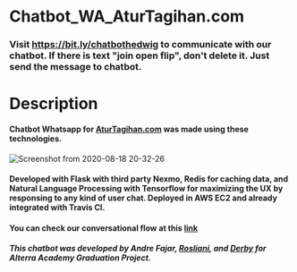 # Chatbot_WA_AturTagihan.com
### Visit https://bit.ly/chatbothedwig to communicate with our chatbot. If there is text "join open flip", don't delete it. Just send the message to chatbot.

# Description
#### Chatbot Whatsapp for [AturTagihan.com](https://aturtagihan.com) was made using these technologies. 
![Screenshot from 2020-08-18 20-32-26](https://user-images.githubusercontent.com/62334294/90519695-93d66e80-e192-11ea-86ad-6a712964cdce.png)
#### Developed with Flask with third party Nexmo, Redis for caching data, and Natural Language Processing with Tensorflow for maximizing the UX by responsing to any kind of user chat. Deployed in AWS EC2 and already integrated with Travis CI. 

#### You can check our conversational flow at this [link](https://whimsical.com/9fMpvhAX2RkEG1m5kA383V)


##### This chatbot was developed by Andre Fajar, [Rosliani](https://github.com/roslianiwp), and [Derby](https://github.com/derbyps) for Alterra Academy Graduation Project. 

